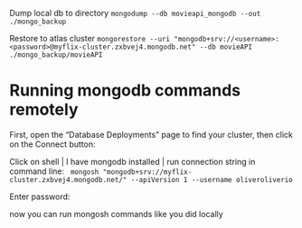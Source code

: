 Dump local db to directory
`mongodump --db movieapi_mongodb --out ./mongo_backup`

Restore to atlas cluster
`mongorestore --uri "mongodb+srv://<username>:<password>@myflix-cluster.zxbvej4.mongodb.net" --db movieAPI ./mongo_backup/movieAPI`


# Running mongodb commands remotely
First, open the “Database Deployments” page to find your cluster, then click on the Connect button:

Click on shell | I have mongodb installed | run connection string in command line:
`
mongosh "mongodb+srv://myflix-cluster.zxbvej4.mongodb.net/" --apiVersion 1 --username oliveroliverio`

Enter password:

now you can run mongosh commands like you did locally